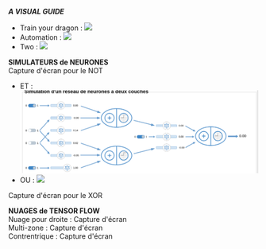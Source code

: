 ***A VISUAL GUIDE***  
- Train your dragon : ![](https://imgur.com/aCFKXM4.png)  
- Automation : ![](https://imgur.com/JG6bGQh.png)
- Two : ![](https://imgur.com/MzsV5DJ.png) 

**SIMULATEURS de NEURONES**  
Capture d'écran  pour le NOT  
- ET : ![](https://github.com/cegepmatane/laboratoire-neural-net-malletf/blob/main/ET.png?raw=true) 
- OU : ![](https://github.com/user-attachments/assets/661517a7-b634-4244-b44e-572b74f6e954)

Capture d'écran pour le XOR  

**NUAGES de TENSOR FLOW**  
Nuage pour droite : Capture d'écran  
Multi-zone : Capture d'écran  
Contrentrique : Capture d'écran  
